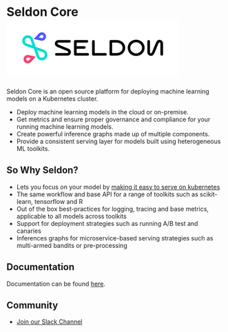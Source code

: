 # Seldon Core ![API](./doc/source/seldon.png)

Seldon Core is an open source platform for deploying machine learning models on a Kubernetes cluster.

 * Deploy machine learning models in the cloud or on-premise.
 * Get metrics and ensure proper governance and compliance for your running machine learning models.
 * Create powerful inference graphs made up of multiple components.
 * Provide a consistent serving layer for models built using heterogeneous ML toolkits.

## So Why Seldon?

 * Lets you focus on your model by [making it easy to serve on kubernetes](https://docs.seldon.io/projects/seldon-core/en/latest/workflow/README.html)
 * The same workflow and base API for a range of toolkits such as scikit-learn, tensorflow and R
 * Out of the box best-practices for logging, tracing and base metrics, applicable to all models across toolkits
 * Support for deployment strategies such as running A/B test and canaries
 * Inferences graphs for microservice-based serving strategies such as multi-armed bandits or pre-processing

## Documentation

Documentation can be found [here](https://docs.seldon.io/projects/seldon-core/en/latest/).

## Community

 * [Join our Slack Channel](https://join.slack.com/t/seldondev/shared_invite/enQtMzA2Mzk1Mzg0NjczLTJlNjQ1NTE5Y2MzMWIwMGUzYjNmZGFjZjUxODU5Y2EyMDY0M2U3ZmRiYTBkOTRjMzZhZjA4NjJkNDkxZTA2YmU)

